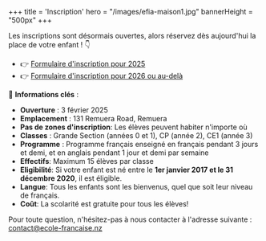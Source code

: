 +++
title = 'Inscription'
hero = "/images/efia-maison1.jpg"
bannerHeight = "500px"
+++

Les inscriptions sont désormais ouvertes, alors réservez dès aujourd'hui la place de votre enfant&nbsp;! 👇

- 👉 [Formulaire d'inscription pour 2025](/efia_application_form.pdf)
- 👉 [Formulaire d'inscription pour 2026 ou au-delà](/efia_application_form_2026_plus.pdf)

🔑 **Informations clés**&nbsp;:

- **Ouverture**&nbsp;: 3 février 2025
- **Emplacement**&nbsp;: 131 Remuera Road, Remuera
- **Pas de zones d'inscription**: Les élèves peuvent habiter n'importe où
- **Classes**&nbsp;: Grande Section (années 0 et 1), CP (année 2), CE1 (année 3)
- **Programme**&nbsp;: Programme français enseigné en français pendant 3 jours et demi, et en anglais pendant 1 jour et demi par semaine
- **Effectifs**: Maximum 15 élèves par classe
- **Eligibilité**: Si votre enfant est né entre le **1er janvier 2017 et le 31 décembre 2020**, il est éligible.
- **Langue**: Tous les enfants sont les bienvenus, quel que soit leur niveau de français.
- **Coût**: La scolarité est gratuite pour tous les élèves!

Pour toute question, n'hésitez-pas à nous contacter à l'adresse suivante&nbsp;: contact@ecole-francaise.nz

